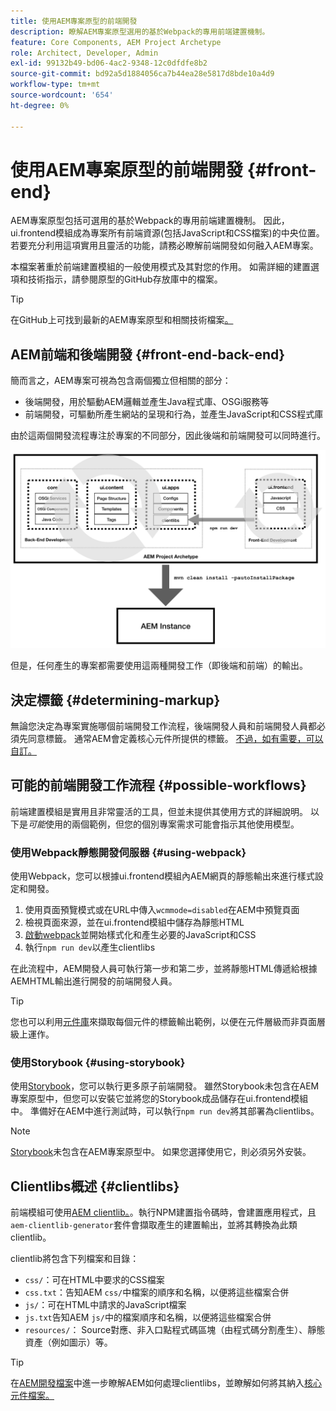 ```yaml
---
title: 使用AEM專案原型的前端開發
description: 瞭解AEM專案原型選用的基於Webpack的專用前端建置機制。
feature: Core Components, AEM Project Archetype
role: Architect, Developer, Admin
exl-id: 99132b49-bd06-4ac2-9348-12c0dfdfe8b2
source-git-commit: bd92a5d1884056ca7b44ea28e5817d8bde10a4d9
workflow-type: tm+mt
source-wordcount: '654'
ht-degree: 0%

---
```



# 使用AEM專案原型的前端開發 {#front-end}

AEM專案原型包括可選用的基於Webpack的專用前端建置機制。 因此，ui.frontend模組成為專案所有前端資源(包括JavaScript和CSS檔案)的中央位置。 若要充分利用這項實用且靈活的功能，請務必瞭解前端開發如何融入AEM專案。

本檔案著重於前端建置模組的一般使用模式及其對您的作用。 如需詳細的建置選項和技術指示，請參閱原型的GitHub存放庫中的檔案。

>[!TIP]
>
>在GitHub上可找到最新的AEM專案原型和相關技術檔案[。](https://github.com/adobe/aem-project-archetype)

## AEM前端和後端開發 {#front-end-back-end}

簡而言之，AEM專案可視為包含兩個獨立但相關的部分：

* 後端開發，用於驅動AEM邏輯並產生Java程式庫、OSGi服務等
* 前端開發，可驅動所產生網站的呈現和行為，並產生JavaScript和CSS程式庫

由於這兩個開發流程專注於專案的不同部分，因此後端和前端開發可以同時進行。

![前端工作流程圖表](/help/assets/front-end-flow.png)

但是，任何產生的專案都需要使用這兩種開發工作（即後端和前端）的輸出。

## 決定標籤 {#determining-markup}

無論您決定為專案實施哪個前端開發工作流程，後端開發人員和前端開發人員都必須先同意標籤。 通常AEM會定義核心元件所提供的標籤。 [不過，如有需要，可以自訂。](/help/developing/customizing.md#customizing-the-markup)

## 可能的前端開發工作流程 {#possible-workflows}

前端建置模組是實用且非常靈活的工具，但並未提供其使用方式的詳細說明。 以下是&#x200B;*可能*&#x200B;使用的兩個範例，但您的個別專案需求可能會指示其他使用模型。

### 使用Webpack靜態開發伺服器 {#using-webpack}

使用Webpack，您可以根據ui.frontend模組內AEM網頁的靜態輸出來進行樣式設定和開發。

1. 使用頁面預覽模式或在URL中傳入`wcmmode=disabled`在AEM中預覽頁面
1. 檢視頁面來源，並在ui.frontend模組中儲存為靜態HTML
1. [啟動webpack](#webpack-dev-server)並開始樣式化和產生必要的JavaScript和CSS
1. 執行`npm run dev`以產生clientlibs

在此流程中，AEM開發人員可執行第一步和第二步，並將靜態HTML傳遞給根據AEMHTML輸出進行開發的前端開發人員。

>[!TIP]
>
>您也可以利用[元件庫](https://adobe.com/go/aem_cmp_library_tw)來擷取每個元件的標籤輸出範例，以便在元件層級而非頁面層級上運作。

### 使用Storybook {#using-storybook}

使用[Storybook](https://storybook.js.org)，您可以執行更多原子前端開發。 雖然Storybook未包含在AEM專案原型中，但您可以安裝它並將您的Storybook成品儲存在ui.frontend模組中。 準備好在AEM中進行測試時，可以執行`npm run dev`將其部署為clientlibs。

>[!NOTE]
>
>[Storybook](https://storybook.js.org)未包含在AEM專案原型中。 如果您選擇使用它，則必須另外安裝。

## Clientlibs概述 {#clientlibs}

前端模組可使用[AEM clientlib。](https://experienceleague.adobe.com/docs/experience-manager-cloud-service/implementing/developing/full-stack/clientlibs.html?lang=zh-Hant)。執行NPM建置指令碼時，會建置應用程式，且`aem-clientlib-generator`套件會擷取產生的建置輸出，並將其轉換為此類clientlib。

clientlib將包含下列檔案和目錄：

* `css/`：可在HTML中要求的CSS檔案
* `css.txt`：告知AEM `css/`中檔案的順序和名稱，以便將這些檔案合併
* `js/`：可在HTML中請求的JavaScript檔案
* `js.txt`告知AEM `js/`中的檔案順序和名稱，以便將這些檔案合併
* `resources/`： Source對應、非入口點程式碼區塊（由程式碼分割產生）、靜態資產（例如圖示）等。

>[!TIP]
>
>在[AEM開發檔案](https://experienceleague.adobe.com/docs/experience-manager-cloud-service/implementing/developing/full-stack/clientlibs.html?lang=zh-Hant)中進一步瞭解AEM如何處理clientlibs，並瞭解如何將其納入[核心元件檔案。](/help/developing/including-clientlibs.md)
